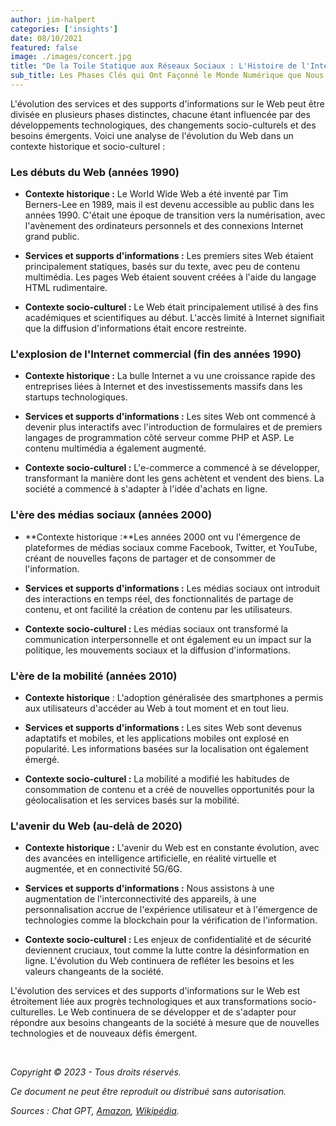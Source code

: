 ```yaml
---
author: jim-halpert
categories: ['insights']
date: 08/10/2021
featured: false
image: ./images/concert.jpg
title: "De la Toile Statique aux Réseaux Sociaux : L'Histoire de l'Internet"
sub_title: Les Phases Clés qui Ont Façonné le Monde Numérique que Nous Connaissons Aujourd'hui
---
```


L'évolution des services et des supports d'informations sur le Web peut être divisée en plusieurs phases distinctes, chacune étant influencée par des développements technologiques, des changements socio-culturels et des besoins émergents. Voici une analyse de l'évolution du Web dans un contexte historique et socio-culturel :

### Les débuts du Web (années 1990)

- **Contexte historique :** Le World Wide Web a été inventé par Tim Berners-Lee en 1989, mais il est devenu accessible au public dans les années 1990. C'était une époque de transition vers la numérisation, avec l'avènement des ordinateurs personnels et des connexions Internet grand public.

- **Services et supports d'informations :** Les premiers sites Web étaient principalement statiques, basés sur du texte, avec peu de contenu multimédia. Les pages Web étaient souvent créées à l'aide du langage HTML rudimentaire.

- **Contexte socio-culturel :** Le Web était principalement utilisé à des fins académiques et scientifiques au début. L'accès limité à Internet signifiait que la diffusion d'informations était encore restreinte.

### L'explosion de l'Internet commercial (fin des années 1990)

- **Contexte historique :** La bulle Internet a vu une croissance rapide des entreprises liées à Internet et des investissements massifs dans les startups technologiques.

- **Services et supports d'informations :** Les sites Web ont commencé à devenir plus interactifs avec l'introduction de formulaires et de premiers langages de programmation côté serveur comme PHP et ASP. Le contenu multimédia a également augmenté.

- **Contexte socio-culturel :** L'e-commerce a commencé à se développer, transformant la manière dont les gens achètent et vendent des biens. La société a commencé à s'adapter à l'idée d'achats en ligne.

### L'ère des médias sociaux (années 2000)

- **Contexte historique :**Les années 2000 ont vu l'émergence de plateformes de médias sociaux comme Facebook, Twitter, et YouTube, créant de nouvelles façons de partager et de consommer de l'information.

- **Services et supports d'informations :** Les médias sociaux ont introduit des interactions en temps réel, des fonctionnalités de partage de contenu, et ont facilité la création de contenu par les utilisateurs.

- **Contexte socio-culturel :** Les médias sociaux ont transformé la communication interpersonnelle et ont également eu un impact sur la politique, les mouvements sociaux et la diffusion d'informations.

### L'ère de la mobilité (années 2010)

- **Contexte historique** : L'adoption généralisée des smartphones a permis aux utilisateurs d'accéder au Web à tout moment et en tout lieu.

- **Services et supports d'informations :** Les sites Web sont devenus adaptatifs et mobiles, et les applications mobiles ont explosé en popularité. Les informations basées sur la localisation ont également émergé.

- **Contexte socio-culturel :** La mobilité a modifié les habitudes de consommation de contenu et a créé de nouvelles opportunités pour la géolocalisation et les services basés sur la mobilité.

### L'avenir du Web (au-delà de 2020)

- **Contexte historique :** L'avenir du Web est en constante évolution, avec des avancées en intelligence artificielle, en réalité virtuelle et augmentée, et en connectivité 5G/6G.

- **Services et supports d'informations :** Nous assistons à une augmentation de l'interconnectivité des appareils, à une personnalisation accrue de l'expérience utilisateur et à l'émergence de technologies comme la blockchain pour la vérification de l'information.

- **Contexte socio-culturel :** Les enjeux de confidentialité et de sécurité deviennent cruciaux, tout comme la lutte contre la désinformation en ligne. L'évolution du Web continuera de refléter les besoins et les valeurs changeants de la société.

L'évolution des services et des supports d'informations sur le Web est étroitement liée aux progrès technologiques et aux transformations socio-culturelles. Le Web continuera de se développer et de s'adapter pour répondre aux besoins changeants de la société à mesure que de nouvelles technologies et de nouveaux défis émergent.

&nbsp;

_Copyright © 2023 - Tous droits réservés._

_Ce document ne peut être reproduit ou distribué sans autorisation._

_Sources : Chat GPT, [Amazon](https://aws.amazon.com/fr/what-is-aws/), [Wikipédia](https://fr.wikipedia.org/wiki/Amazon_Web_Services)._
